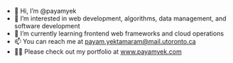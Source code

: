 - 👋 Hi, I’m @payamyek
- 👀 I’m interested in web development, algorithms, data management, and software development
- 🌱 I’m currently learning frontend web frameworks and cloud operations
- 📫 You can reach me at payam.yektamaram@mail.utoronto.ca
- 👨‍💻 Please check out my portfolio at www.payamyek.com

<!---
payamyek/payamyek is a ✨ special ✨ repository because its `README.md` (this file) appears on your GitHub profile.
You can click the Preview link to take a look at your changes.
--->
